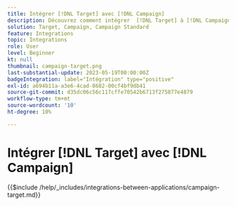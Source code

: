 ```yaml
---
title: Intégrer [!DNL Target] avec [!DNL Campaign]
description: Découvrez comment intégrer  [!DNL Target] à [!DNL Campaign].
solution: Target, Campaign, Campaign Standard
feature: Integrations
topic: Integrations
role: User
level: Beginner
kt: null
thumbnail: campaign-target.png
last-substantial-update: 2023-05-19T00:00:00Z
badgeIntegration: label="Intégration" type="positive"
exl-id: a694b11a-a3e6-4cad-8682-00cf4bf9db41
source-git-commit: d35dc06c56c117cffe70542b6713f275877e4879
workflow-type: tm+mt
source-wordcount: '10'
ht-degree: 10%

---
```


# Intégrer [!DNL Target] avec [!DNL Campaign]

{{$include /help/_includes/integrations-between-applications/campaign-target.md}}
